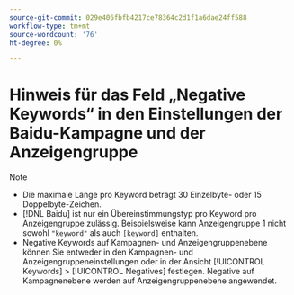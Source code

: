 ```yaml
---
source-git-commit: 029e406fbfb4217ce78364c2d1f1a6dae24ff588
workflow-type: tm+mt
source-wordcount: '76'
ht-degree: 0%

---
```

# Hinweis für das Feld „Negative Keywords“ in den Einstellungen der Baidu-Kampagne und der Anzeigengruppe

>[!NOTE]
>
>* Die maximale Länge pro Keyword beträgt 30 Einzelbyte- oder 15 Doppelbyte-Zeichen.
>* [!DNL Baidu] ist nur ein Übereinstimmungstyp pro Keyword pro Anzeigengruppe zulässig. Beispielsweise kann Anzeigengruppe 1 nicht sowohl `"keyword"` als auch `[keyword]` enthalten.
>* Negative Keywords auf Kampagnen- und Anzeigengruppenebene können Sie entweder in den Kampagnen- und Anzeigengruppeneinstellungen oder in der Ansicht [!UICONTROL Keywords] > [!UICONTROL Negatives] festlegen. Negative auf Kampagnenebene werden auf Anzeigengruppenebene angewendet.

